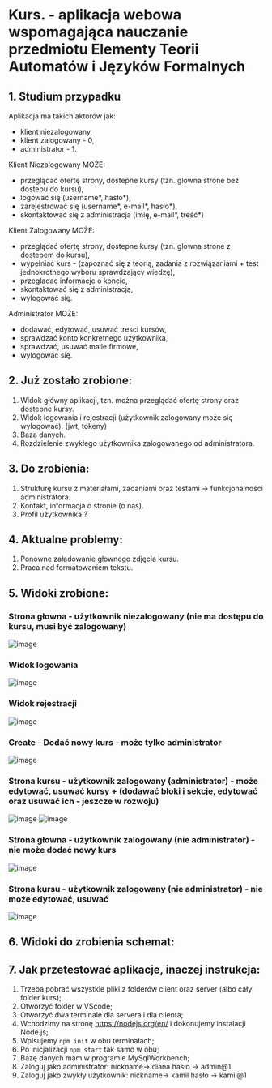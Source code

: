 # Kurs. - aplikacja webowa wspomagająca nauczanie przedmiotu Elementy Teorii Automatów i	Języków Formalnych

## 1. Studium przypadku 
Aplikacja ma takich aktorów jak:
 - klient niezalogowany,
 - klient zalogowany - 0,
 - administrator - 1.
 
 Klient Niezalogowany MOŻE:
- przeglądać ofertę strony, dostepne kursy (tzn. glowna strone bez dostepu do kursu),
- logować się (username*, hasło*),
- zarejestrować się (username*, e-mail*, hasło*),
- skontaktować się z administracja (imię, e-mail*, treść*) 

Klient Zalogowany  MOŻE:
- przeglądać ofertę strony, dostepne kursy (tzn. glowna strone z dostepem do kursu),
- wypełniać kurs - (zapoznać się z teorią, zadania z rozwiązaniami + test jednokrotnego wyboru sprawdzający wiedzę),
- przegladac informacje o koncie, 
- skontaktować się z administracją, 
- wylogować się.

Administrator MOŻE:
- dodawać, edytować, usuwać tresci kursów,
- sprawdzać konto konkretnego użytkownika,
- sprawdzać, usuwać maile firmowe,
- wylogować się.

## 2. Już zostało zrobione:
1. Widok główny aplikacji, tzn. można przeglądać ofertę strony oraz dostepne kursy.
2. Widok logowania i rejestracji (użytkownik zalogowany może się wylogować). (jwt, tokeny)
3. Baza danych.
4. Rozdzielenie zwykłego użytkownika zalogowanego od administratora.

## 3. Do zrobienia: 
1. Strukturę kursu z materiałami, zadaniami oraz testami -> funkcjonalności administratora.
2. Kontakt, informacja o stronie (o nas).
3. Profil użytkownika ?

## 4. Aktualne problemy:
1. Ponowne załadowanie głownego zdjęcia kursu.
2. Praca nad formatowaniem tekstu.

## 5. Widoki zrobione:
### Strona głowna - użytkownik niezalogowany (nie ma dostępu do kursu, musi być zalogowany)
![image](https://user-images.githubusercontent.com/72127610/216113860-05a74266-f814-47b6-a223-06e3dfa744ee.png)
### Widok logowania
![image](https://user-images.githubusercontent.com/72127610/216113923-bd7abd98-4b9d-4fec-a413-11ad8e088e5d.png)
### Widok rejestracji
![image](https://user-images.githubusercontent.com/72127610/216113956-41c8454d-8ed2-4b16-b72e-42125027e7f2.png)
### Create - Dodać nowy kurs - może tylko administrator
![image](https://user-images.githubusercontent.com/72127610/216114091-8d2b0ae5-45f6-44a7-b81e-b904797af182.png)
### Strona kursu - użytkownik zalogowany (administrator) - może edytować, usuwać kursy + (dodawać bloki i sekcje, edytować oraz usuwać ich - jeszcze w rozwoju) 
![image](https://user-images.githubusercontent.com/72127610/216114173-3e651b2a-0264-4f1e-843c-3d0ce977f46c.png)
![image](https://user-images.githubusercontent.com/72127610/216114216-f4b5f842-bbc7-4d29-887c-bf9eb54f7f28.png)
### Strona głowna - użytkownik zalogowany (nie administrator) - nie może dodać nowy kurs
![image](https://user-images.githubusercontent.com/72127610/216114407-9c1d3262-68d8-4b24-acd4-95f1a6ea6a94.png)
### Strona kursu - użytkownik zalogowany (nie administrator) - nie może edytować, usuwać
![image](https://user-images.githubusercontent.com/72127610/216114501-ec0840b7-b589-4cc3-959f-bc2a45e6916e.png)

## 6. Widoki do zrobienia schemat:

## 7. Jak przetestować aplikacje, inaczej instrukcja: 
1. Trzeba pobrać wszystkie pliki z folderów client oraz server (albo cały folder kurs);
2. Otworzyć folder w VScode;
3. Otworzyć dwa terminale dla servera i dla clienta;
4. Wchodzimy na stronę https://nodejs.org/en/ i dokonujemy instalacji Node.js;
5. Wpisujemy ```npm init``` w obu terminałach;
6. Po inicjalizacji ```npm start``` tak samo w obu;
7. Bazę danych mam w programie MySqlWorkbench;
8. Zaloguj jako administrator: nickname-> diana hasło -> admin@1
9. Zaloguj jako zwykły użytkownik: nickname-> kamil hasło -> kamil@1


